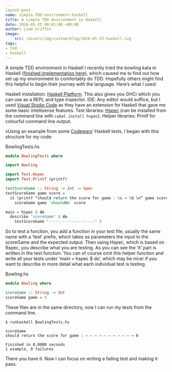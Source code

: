 ```yaml
---
layout:post
name: simple-TDD-environment-haskell
title: A simple TDD environment in Haskell
date: 2016-05-25 00:01:00 +00:00
author: Liam Griffin
image:
    src: /assets/img/custom/blog/2016-05-25-haskell.svg
tags:
- tdd
- haskell
---
```


A simple TDD environment in Haskell I recently tried the bowling kata in Haskell ([finished implementation here](https://github.com/Gryff/bowling-kata)), which caused me to find out how set up my environment to comfortably do TDD. Hopefully others might find this helpful to begin their journey with the language. Here’s what I used:

Haskell installation: [Haskell Platform](https://www.haskell.org/platform/). This also gives you GHCi which you can use as a REPL and type inspector.
IDE: Any editor would suffice, but I used [Visual Studio Code](https://code.visualstudio.com/) as they have an extension for Haskell that gave me some basic intellisense features.
Test libraries: [Hspec](http://hspec.github.io/) (can be installed from the command line with ```cabal install hspec```).
Helper libraries: Printf for colourful command line output.

vUsing an example from some [Codewars](http://www.codewars.com/)’ Haskell tests, I began with this structure for my code:

BowlingTests.hs

```haskell
module BowlingTests where

import Bowling

import Test.Hspec
import Text.Printf (printf)

testScoreGame :: String -> Int -> Spec
testScoreGame game score =
  it (printf “should return the score for game : %s → %d \n” game score) $
    scoreGame game `shouldBe` score

main = hspec $ do
  describe "scoreGame" $ do 
    testScoreGame "--------------------" 0
```

So to test a function, you add a function in your test file, usually the same name with a ‘test’ prefix, which takes as parameters the input to the scoreGame and the expected output. Then using Hspec, which is based on Rspec, you describe what you are testing. As you can see the ‘it’ part is written in the test function. You can of course omit this helper function and write all your tests under ‘main = hspec $ do’, which may be nicer if you want to describe in more detail what each individual test is testing.

Bowling.hs

```haskell
module Bowling where

scoreGame :: String -> Int 
scoreGame game = 0
```

These files are in the same directory, now I can run my tests from the command line.

```
$ runhaskell BowlingTests.hs

scoreGame
should return the score for game : — — — — — — — — — — → 0

Finished in 0.0000 seconds
1 example, 0 failures
```

There you have it. Now I can focus on writing a failing test and making it pass.
